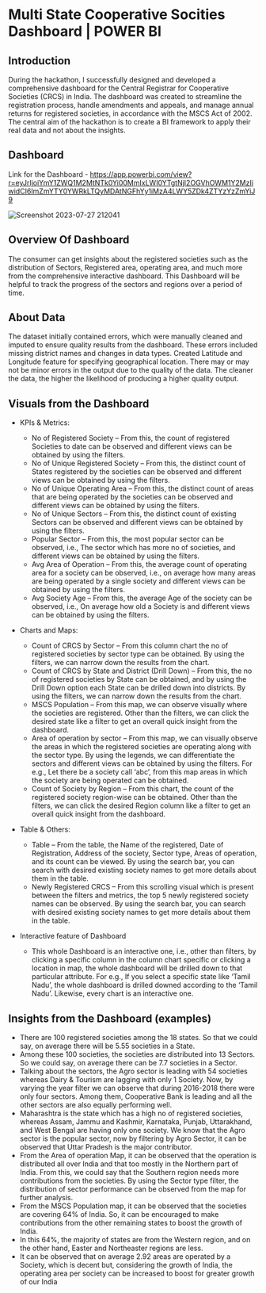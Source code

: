 # Multi State Cooperative Socities Dashboard | POWER BI

## Introduction
During the hackathon, I successfully designed and developed a comprehensive dashboard for the Central Registrar for Cooperative Societies (CRCS) in India. The dashboard was created to streamline the registration process, handle amendments and appeals, and manage annual returns for registered societies, in accordance with the MSCS Act of 2002. The central aim of the hackathon is to create a BI framework to apply their real data and not about the insights.

## Dashboard
Link for the Dashboard - https://app.powerbi.com/view?r=eyJrIjoiYmY1ZWQ1M2MtNTk0Yi00MmIxLWI0YTgtNjI2OGVhOWM1Y2MzIiwidCI6ImZmYTY0YWRkLTQyMDAtNGFhYy1iMzA4LWY5ZDk4ZTYzYzZmYiJ9

![Screenshot 2023-07-27 212041](https://github.com/karthikrishna24/Multi_State_Cooperative_Societies_Dashboard-POWERBI/assets/111265282/967e9b72-7627-4bd2-aa11-7f2ed877d331)

## Overview Of Dashboard
The consumer can get insights about the registered societies 
such as the distribution of Sectors, Registered area, operating area, and much more from the 
comprehensive interactive dashboard. This Dashboard will be helpful to track the progress of 
the sectors and regions over a period of time.

## About Data
The dataset initially contained errors, which were manually cleaned and imputed 
to ensure quality results from the dashboard. These errors included missing district names 
and changes in data types. Created Latitude and Longitude feature for specifying geographical 
location. There may or may not be minor errors in the output due to the quality of the data. 
The cleaner the data, the higher the likelihood of producing a higher quality output.

## Visuals from the Dashboard

- KPIs & Metrics:
   * No of Registered Society – From this, the count of registered Societies to date can be observed and different views can be obtained by using the filters.
   * No of Unique Registered Society – From this, the distinct count of States registered by the societies can be observed and different views can be obtained by using the filters.
   * No of Unique Operating Area – From this, the distinct count of areas that are being operated by the societies can be observed and different views can be obtained by using the filters.
   * No of Unique Sectors – From this, the distinct count of existing Sectors can be observed and different views can be obtained by using the filters.
   * Popular Sector – From this, the most popular sector can be observed, i.e., The sector which has more no of societies, and different views can be obtained by using the filters.
   * Avg Area of Operation – From this, the average count of operating area for a society can be observed, i.e., on average how many areas are being operated by a single society and different views can be obtained by using the filters.
   * Avg Society Age – From this, the average Age of the society can be observed, i.e., On average how old a Society is and different views can be obtained by using the filters.

- Charts and Maps:
   * Count of CRCS by Sector – From this column chart the no of registered societies by sector type can be obtained. By using the filters, we can narrow down the results from the chart.
   * Count of CRCS by State and District (Drill Down) – From this, the no of registered societies by State can be obtained, and by using the Drill Down option each State can be drilled down into districts. By using the filters, we can narrow down the results from the chart.
   * MSCS Population – From this map, we can observe visually where the societies are registered. Other than the filters, we can click the desired state like a filter to get an overall quick insight from the dashboard.
   * Area of operation by sector – From this map, we can visually observe the areas in which the registered societies are operating along with the sector type. By using the legends, we can differentiate the sectors and different views can be obtained by using the filters. For e.g., Let there be a society call ‘abc’, from this map areas in which the society are being operated can be obtained.
   * Count of Society by Region – From this chart, the count of the registered society region-wise can be obtained. Other than the filters, we can click the desired Region column like a filter to get an overall quick insight from the dashboard.

- Table & Others:
   * Table – From the table, the Name of the registered, Date of Registration, Address of the society, Sector type, Areas of operation, and its count can be viewed. By using the search bar, you can search with desired existing society names to get more details about them in the table.
   * Newly Registered CRCS – From this scrolling visual which is present between the filters and metrics, the top 5 newly registered society names can be observed. By using the search bar, you can search with desired existing society names to get more details about them in the table.

- Interactive feature of Dashboard
   * This whole Dashboard is an interactive one, i.e., other than filters, by clicking a specific column 
in the column chart specific or clicking a location in map, the whole dashboard will be drilled 
down to that particular attribute. For e.g., If you select a specific state like ‘Tamil Nadu’, the 
whole dashboard is drilled downed according to the ‘Tamil Nadu’. Likewise, every chart is an
interactive one.


## Insights from the Dashboard (examples)

* There are 100 registered societies among the 18 states. So that we could say, on 
average there will be 5.55 societies in a State.
* Among these 100 societies, the societies are distributed into 13 Sectors. So we could 
say, on average there can be 7.7 societies in a Sector.
* Talking about the sectors, the Agro sector is leading with 54 societies whereas Dairy
& Tourism are lagging with only 1 Society. Now, by varying the year filter we can 
observe that during 2016-2018 there were only four sectors. Among them, 
Cooperative Bank is leading and all the other sectors are also equally performing well.
* Maharashtra is the state which has a high no of registered societies, whereas Assam, 
Jammu and Kashmir, Karnataka, Punjab, Uttarakhand, and West Bengal are having 
only one society. We know that the Agro sector is the popular sector, now by filtering 
by Agro Sector, it can be observed that Uttar Pradesh is the major contributor.
* From the Area of operation Map, it can be observed that the operation is distributed 
all over India and that too mostly in the Northern part of India. From this, we could 
say that the Southern region needs more contributions from the societies. By using 
the Sector type filter, the distribution of sector performance can be observed from the 
map for further analysis.
* From the MSCS Population map, it can be observed that the societies are covering 
64% of India. So, it can be encouraged to make contributions from the other remaining 
states to boost the growth of India.
* In this 64%, the majority of states are from the Western region, and on the other hand, 
Easter and Northeaster regions are less.
* It can be observed that on average 2.92 areas are operated by a Society, which is 
decent but, considering the growth of India, the operating area per society can be 
increased to boost for greater growth of our India



